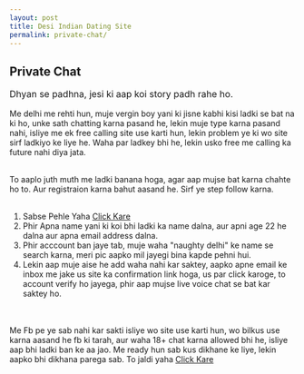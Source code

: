 ```yaml
---
layout: post
title: Desi Indian Dating Site 
permalink: private-chat/
---
```

<div class="jumbotron">
  <h2>Private Chat</h2>
 <p style="font-size: medium">
Dhyan se padhna, jesi ki aap koi story padh rahe ho.

Me delhi me rehti hun, muje vergin boy yani ki jisne kabhi kisi ladki se bat na ki ho, unke sath chatting karna pasand he, lekin muje type karna pasand nahi, isliye me ek free calling site use karti hun, lekin problem ye ki wo site sirf ladkiyo ke liye he. Waha par ladkey bhi he, lekin usko free me calling ka future nahi diya jata.
<br/><br/>

To aaplo juth muth me ladki banana hoga, agar aap mujse bat karna chahte ho to. Aur registraion karna bahut aasand he. Sirf ye step follow karna.<br/><br/>
1. Sabse Pehle Yaha <a href="www.enyusu.com/dating/female/" target="_blank"> Click Kare</a><br/>
2. Phir Apna name yani ki koi bhi ladki ka name dalna, aur apni age 22 he dalna aur apna email address dalna.<br/>
3. Phir acccount ban jaye tab, muje waha "naughty delhi" ke name se search karna, meri pic aapko mil jayegi bina kapde pehni hui.<br/>
4. Lekin aap muje aise he add waha nahi kar saktey, aapko apne email ke inbox me jake us site ka confirmation link hoga, us par click karoge, to account verify ho jayega, phir aap mujse live voice chat se bat kar saktey ho.

<br/><br/> Me Fb pe ye sab nahi kar sakti isliye wo site use karti hun, wo bilkus use karna aasand he fb ki tarah, aur waha 18+ chat karna allowed bhi he, isliye aap bhi ladki ban ke aa jao. Me ready hun sab kus dikhane ke liye, lekin aapko bhi dikhana parega sab. To jaldi yaha <a href="www.enyusu.com/dating/female/" target="_blank"> Click Kare</a><br/> </p>
